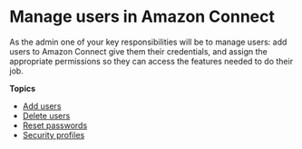 # Manage users in Amazon Connect<a name="manage-users"></a>

As the admin one of your key responsibilities will be to manage users: add users to Amazon Connect give them their credentials, and assign the appropriate permissions so they can access the features needed to do their job\.

**Topics**
+ [Add users](user-management.md)
+ [Delete users](delete-users.md)
+ [Reset passwords](password-reset.md)
+ [Security profiles](connect-security-profiles.md)
